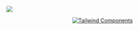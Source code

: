 ![](https://github.com/Giunco171/Giunco171/edit/main/README_header.png)

<div align="center">

[![Tailwind Components][logo-url]][site-url]  

</div>


[logo-url]: https://media0.giphy.com/media/v1.Y2lkPTc5MGI3NjExNnI0MWNtMTZpMHh5OGM0NGplMmxjenJ0NG45dGpibnJicmF3emtoeSZlcD12MV9pbnRlcm5hbF9naWZfYnlfaWQmY3Q9Zw/61VzGiRUQp3pZ8omne/giphy.gif
[site-url]: https://daisyui.com/
